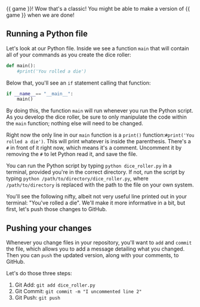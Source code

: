 {{ game }}! Wow that's a classic! You might be able to make a version of {{ game }} when we are done!

## Running a Python file

Let's look at our Python file. Inside we see a function `main` that will contain all of your commands as you create the dice roller:

```python
def main():
    #print('You rolled a die')
```

Below that, you'll see an `if` statement calling that function:

```python
if __name__== "__main__":
    main()
```
By doing this, the function `main` will run whenever you run the Python script. As you develop the dice roller, be sure to only manipulate the code within the `main` function; nothing else will need to be changed. 

Right now the only line in our `main` function is a `print()` function:`#print('You rolled a die')`. This will print whatever is inside the parenthesis. There's a `#` in front of it right now, which means it's a comment. Uncomment it by removing the `#` to let Python read it, and save the file.

You can run the Python script by typing `python dice_roller.py` in a terminal, provided you're in the correct directory. If not, run the script by typing `python /path/to/directory/dice_roller.py`, where `/path/to/directory` is replaced with the path to the file on your own system.

You'll see the following nifty, albeit not very useful line printed out in your terminal: "You've rolled a die". We'll make it more informative in a bit, but first, let's push those changes to GitHub. 


## Pushing your changes

Whenever you change files in your repository, you'll want to `add` and `commit` the file, which allows you to add a message detailing what you changed. Then you can `push` the updated version, along with your comments, to GitHub. 

Let's do those three steps:

1. Git Add: `git add dice_roller.py`
2. Git Commit: `git commit -m "I uncommented line 2"`
3. Git Push: `git push`